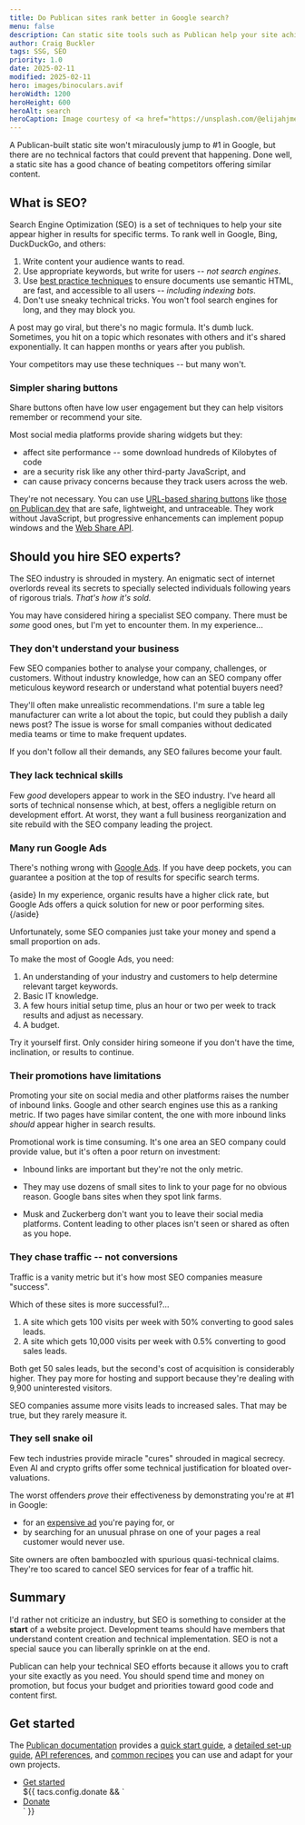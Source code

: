 ```yaml
---
title: Do Publican sites rank better in Google search?
menu: false
description: Can static site tools such as Publican help your site achieve better rankings in search engine results?
author: Craig Buckler
tags: SSG, SEO
priority: 1.0
date: 2025-02-11
modified: 2025-02-11
hero: images/binoculars.avif
heroWidth: 1200
heroHeight: 600
heroAlt: search
heroCaption: Image courtesy of <a href="https://unsplash.com/@elijahjmears">Elijah Mears</a>
---
```


A Publican-built static site won't miraculously jump to #1 in Google, but there are no technical factors that could prevent that happening. Done well, a static site has a good chance of beating competitors offering similar content.


## What is SEO?

Search Engine Optimization (SEO) is a set of techniques to help your site appear higher in results for specific terms. To rank well in Google, Bing, DuckDuckGo, and others:

1. Write content your audience wants to read.
1. Use appropriate keywords, but write for users -- *not search engines*.
1. Use [best practice techniques](--ROOT--news/site-performance/) to ensure documents use semantic HTML, are fast, and accessible to all users -- *including indexing bots*.
1. Don't use sneaky technical tricks. You won't fool search engines for long, and they may block you.

A post may go viral, but there's no magic formula. It's dumb luck. Sometimes, you hit on a topic which resonates with others and it's shared exponentially. It can happen months or years after you publish.

Your competitors may use these techniques -- but many won't.


### Simpler sharing buttons

Share buttons often have low user engagement but they can help visitors remember or recommend your site.

Most social media platforms provide sharing widgets but they:

* affect site performance -- some download hundreds of Kilobytes of code
* are a security risk like any other third-party JavaScript, and
* can cause privacy concerns because they track users across the web.

They're not necessary. You can use [URL-based sharing buttons](https://blog.logrocket.com/how-to-improve-social-engagement-with-the-web-share-api/) like [those on Publican.dev](#share) that are safe, lightweight, and untraceable. They work without JavaScript, but progressive enhancements can implement popup windows and the [Web Share API](https://developer.mozilla.org/docs/Web/API/Web_Share_API).


## Should you hire SEO experts?

The SEO industry is shrouded in mystery. An enigmatic sect of internet overlords reveal its secrets to specially selected individuals following years of rigorous trials. *That's how it's sold.*

You may have considered hiring a specialist SEO company. There must be *some* good ones, but I'm yet to encounter them. In my experience...


### They don't understand your business

Few SEO companies bother to analyse your company, challenges, or customers. Without industry knowledge, how can an SEO company offer meticulous keyword research or understand what potential buyers need?

They'll often make unrealistic recommendations. I'm sure a table leg manufacturer can write a lot about the topic, but could they publish a daily news post? The issue is worse for small companies without dedicated media teams or time to make frequent updates.

If you don't follow all their demands, any SEO failures become your fault.


### They lack technical skills

Few *good* developers appear to work in the SEO industry. I've heard all sorts of technical nonsense which, at best, offers a negligible return on development effort. At worst, they want a full business reorganization and site rebuild with the SEO company leading the project.


### Many run Google Ads

There's nothing wrong with [Google Ads](https://ads.google.com/). If you have deep pockets, you can guarantee a position at the top of results for specific search terms.

{aside}
In my experience, organic results have a higher click rate, but Google Ads offers a quick solution for new or poor performing sites.
{/aside}

Unfortunately, some SEO companies just take your money and spend a small proportion on ads.

To make the most of Google Ads, you need:

1. An understanding of your industry and customers to help determine relevant target keywords.
1. Basic IT knowledge.
1. A few hours initial setup time, plus an hour or two per week to track results and adjust as necessary.
1. A budget.

Try it yourself first. Only consider hiring someone if you don't have the time, inclination, or results to continue.


### Their promotions have limitations

Promoting your site on social media and other platforms raises the number of inbound links. Google and other search engines use this as a ranking metric. If two pages have similar content, the one with more inbound links *should* appear higher in search results.

Promotional work is time consuming. It's one area an SEO company could provide value, but it's often a poor return on investment:

* Inbound links are important but they're not the only metric.

* They may use dozens of small sites to link to your page for no obvious reason. Google bans sites when they spot link farms.

* Musk and Zuckerberg don't want you to leave their social media platforms. Content leading to other places isn't seen or shared as often as you hope.


### They chase traffic -- not conversions

Traffic is a vanity metric but it's how most SEO companies measure "success".

Which of these sites is more successful?...

1. A site which gets 100 visits per week with 50% converting to good sales leads.
1. A site which gets 10,000 visits per week with 0.5% converting to good sales leads.

Both get 50 sales leads, but the second's cost of acquisition is considerably higher. They pay more for hosting and support because they're dealing with 9,900 uninterested visitors.

SEO companies assume more visits leads to increased sales. That may be true, but they rarely measure it.


### They sell snake oil

Few tech industries provide miracle "cures" shrouded in magical secrecy. Even AI and crypto grifts offer some technical justification for bloated over-valuations.

The worst offenders *prove* their effectiveness by demonstrating you're at #1 in Google:

* for an [expensive ad](#many-run-google-ads) you're paying for, or
* by searching for an unusual phrase on one of your pages a real customer would never use.

Site owners are often bamboozled with spurious quasi-technical claims. They're too scared to cancel SEO services for fear of a traffic hit.


## Summary

I'd rather not criticize an industry, but SEO is something to consider at the **start** of a website project. Development teams should have members that understand content creation and technical implementation. SEO is not a special sauce you can liberally sprinkle on at the end.

Publican can help your technical SEO efforts because it allows you to craft your site exactly as you need. You should spend time and money on promotion, but focus your budget and priorities toward good code and content first.


## Get started

The [Publican documentation](--ROOT--docs/) provides a [quick start guide](--ROOT--docs/quickstart/concepts/), a [detailed set-up guide](--ROOT--docs/setup/content/), [API references](--ROOT--docs/reference/publican-options/), and [common recipes](--ROOT--docs/recipe/) you can use and adapt for your own projects.

<ul class="flexcenter">
  <li><a href="--ROOT--docs/quickstart/concepts/" class="button">Get started</a></li>
  ${{ tacs.config.donate && `<li><a href="${ tacs.config.donate }" class="button">Donate</a></li>` }}
</ul>
